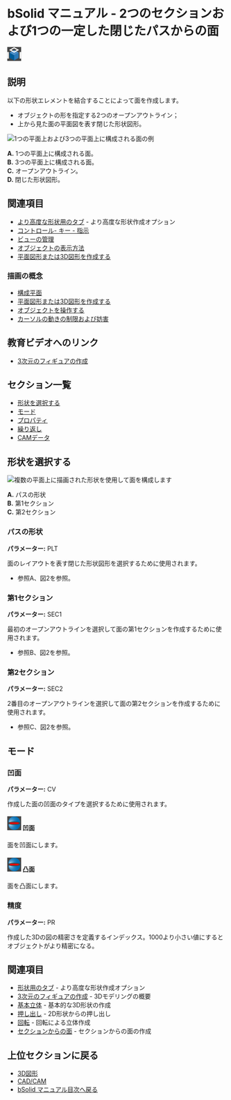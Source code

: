 # bSolid マニュアル - 2つのセクションおよび1つの一定した閉じたパスからの面

![2つのセクションおよび1つの一定した閉じたパスからの面アイコン](../../../FIGURE/15-icone/b15b0001/Draw_Solid_2Plant1SectionConstant.png)

## 説明

以下の形状エレメントを結合することによって面を作成します。

- オブジェクトの形を指定する2つのオープンアウトライン；
- 上から見た面の平面図を表す閉じた形状図形。

![1つの平面上および3つの平面上に構成される面の例](../../../FIGURE/08/arte4/b08t0197-98.jpg)

**A.** 1つの平面上に構成される面。  
**B.** 3つの平面上に構成される面。  
**C.** オープンアウトライン。  
**D.** 閉じた形状図形。

## 関連項目

- [より高度な形状用のタブ](../../04-Geo2D/README.md) - より高度な形状作成オプション
- [コントロール- キー - 指示](../_HTM_PARTI/H1-barreS-C.md#コントロール-キー-指示)
- [ビューの管理](../../../_USO-bSuiteComuni/Gestione-viste.md)
- [オブジェクトの表示方法](../../../_USO-bSuiteComuni/visualiz-oggetti.md)
- [平面図形または3D図形を作成する](../02-Nozioni/Dis-figure.md#平面図形または3D図形を作成する)

### 描画の概念

- [構成平面](../02-Nozioni/PianoCostr.md#構成平面)
- [平面図形または3D図形を作成する](../02-Nozioni/Dis-figure.md#平面図形または3D図形を作成する)
- [オブジェクトを操作する](../02-Nozioni/oggetti.md#オブジェクトを操作する)
- [カーソルの動きの制限および妨害](../02-Nozioni/puntatore.md#カーソルの動きの制限および妨害)

## 教育ビデオへのリンク

- [3次元のフィギュアの作成](../09-VIDEO.md)

## セクション一覧

- [形状を選択する](#形状を選択する)
- [モード](#モード)
- [プロパティ](../../04-Geo2D/README.md#プロパティ)
- [繰り返し](../../04-Geo2D/README.md#繰り返し)
- [CAMデータ](../../04-Geo2D/README.md#CAMデータ)

## 形状を選択する

![複数の平面上に描画された形状を使用して面を構成します](../../../FIGURE/08/arte4/b08t0198-P.jpg)

**A.** パスの形状  
**B.** 第1セクション  
**C.** 第2セクション

### パスの形状
**パラメーター:** PLT

面のレイアウトを表す閉じた形状図形を選択するために使用されます。

- 参照A、図2を参照。

### 第1セクション
**パラメーター:** SEC1

最初のオープンアウトラインを選択して面の第1セクションを作成するために使用されます。

- 参照B、図2を参照。

### 第2セクション
**パラメーター:** SEC2

2番目のオープンアウトラインを選択して面の第2セクションを作成するために使用されます。

- 参照C、図2を参照。

## モード

### 凹面
**パラメーター:** CV

作成した面の凹面のタイプを選択するために使用されます。

#### ![凹面](../../../FIGURE/15-icone/b15b0001/Draw_Solid_Concave.png) 凹面

面を凹面にします。

#### ![凸面](../../../FIGURE/15-icone/b15b0001/Draw_Solid_Concave.png) 凸面

面を凸面にします。

### 精度
**パラメーター:** PR

作成した3Dの図の精密さを定義するインデックス。1000より小さい値にするとオブジェクトがより精密になる。

## 関連項目

- [形状用のタブ](../../04-Geo2D/README.md) - より高度な形状作成オプション
- [3次元のフィギュアの作成](../README.md) - 3Dモデリングの概要
- [基本立体](./02-06-01_solid_primitives.md) - 基本的な3D形状の作成
- [押し出し](./02-06-02_extrusion.md) - 2D形状からの押し出し
- [回転](./02-06-03_revolution.md) - 回転による立体作成
- [セクションからの面](./02-06-05_loft.md) - セクションからの面の作成

## 上位セクションに戻る

- [3D図形](./README.md)
- [CAD/CAM](../README.md)
- [bSolid マニュアル目次へ戻る](../../README.md) 
